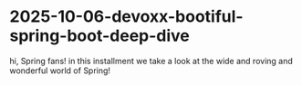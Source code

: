 # 2025-10-06-devoxx-bootiful-spring-boot-deep-dive
hi, Spring fans! in this installment we take a look at the wide and roving and wonderful world of Spring! 
